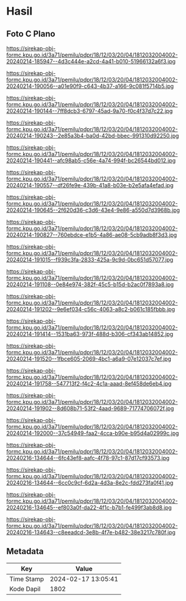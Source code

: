 # Hasil

## Foto C Plano

https://sirekap-obj-formc.kpu.go.id/3a71/pemilu/pdpr/18/12/03/20/04/1812032004002-20240214-185947--4d3c444e-a2cd-4a41-b010-51966132a6f3.jpg

https://sirekap-obj-formc.kpu.go.id/3a71/pemilu/pdpr/18/12/03/20/04/1812032004002-20240214-190056--a01e90f9-c643-4b37-a166-9c081f5714b5.jpg

https://sirekap-obj-formc.kpu.go.id/3a71/pemilu/pdpr/18/12/03/20/04/1812032004002-20240214-190144--7ff8dcb3-6797-45ad-9a70-f0c4f37d7c22.jpg

https://sirekap-obj-formc.kpu.go.id/3a71/pemilu/pdpr/18/12/03/20/04/1812032004002-20240214-190243--2e85a3b4-ba0d-42bd-bbec-991310d92250.jpg

https://sirekap-obj-formc.kpu.go.id/3a71/pemilu/pdpr/18/12/03/20/04/1812032004002-20240214-190441--afc98ab5-c56e-4a74-994f-bc26544bd012.jpg

https://sirekap-obj-formc.kpu.go.id/3a71/pemilu/pdpr/18/12/03/20/04/1812032004002-20240214-190557--df26fe9e-439b-41a8-b03e-b2e5afa4efad.jpg

https://sirekap-obj-formc.kpu.go.id/3a71/pemilu/pdpr/18/12/03/20/04/1812032004002-20240214-190645--2f620d36-c3d6-43e4-9e86-a550d7d3968b.jpg

https://sirekap-obj-formc.kpu.go.id/3a71/pemilu/pdpr/18/12/03/20/04/1812032004002-20240214-190827--760ebdce-e1b5-4a86-ae08-5cb9adb8f3d3.jpg

https://sirekap-obj-formc.kpu.go.id/3a71/pemilu/pdpr/18/12/03/20/04/1812032004002-20240214-191015--f939c3fa-2833-425a-9c9d-0bc651d57077.jpg

https://sirekap-obj-formc.kpu.go.id/3a71/pemilu/pdpr/18/12/03/20/04/1812032004002-20240214-191108--0e84e974-382f-45c5-b15d-b2ac0f7893a8.jpg

https://sirekap-obj-formc.kpu.go.id/3a71/pemilu/pdpr/18/12/03/20/04/1812032004002-20240214-191202--9e6ef034-c56c-4063-a8c2-b061c185fbbb.jpg

https://sirekap-obj-formc.kpu.go.id/3a71/pemilu/pdpr/18/12/03/20/04/1812032004002-20240214-191414--1531ba63-973f-488d-b306-cf343ab14852.jpg

https://sirekap-obj-formc.kpu.go.id/3a71/pemilu/pdpr/18/12/03/20/04/1812032004002-20240214-191520--1fbce605-2069-4bc1-a6a9-07e12037c7ef.jpg

https://sirekap-obj-formc.kpu.go.id/3a71/pemilu/pdpr/18/12/03/20/04/1812032004002-20240214-191758--547713f2-f4c2-4c1a-aaad-8ef458de6eb4.jpg

https://sirekap-obj-formc.kpu.go.id/3a71/pemilu/pdpr/18/12/03/20/04/1812032004002-20240214-191902--8d608b71-53f2-4aad-9689-71774706072f.jpg

https://sirekap-obj-formc.kpu.go.id/3a71/pemilu/pdpr/18/12/03/20/04/1812032004002-20240214-192000--37c54949-faa2-4cca-b90e-b95d4a02999c.jpg

https://sirekap-obj-formc.kpu.go.id/3a71/pemilu/pdpr/18/12/03/20/04/1812032004002-20240216-134644--6fc43ef8-aafc-4f78-97c1-87d17cf93573.jpg

https://sirekap-obj-formc.kpu.go.id/3a71/pemilu/pdpr/18/12/03/20/04/1812032004002-20240216-134644--6cc0c9cf-6d2a-4d3a-8e2c-fdd273fa0f41.jpg

https://sirekap-obj-formc.kpu.go.id/3a71/pemilu/pdpr/18/12/03/20/04/1812032004002-20240216-134645--ef803a0f-da22-4f1c-b7b1-fe499f3ab8d8.jpg

https://sirekap-obj-formc.kpu.go.id/3a71/pemilu/pdpr/18/12/03/20/04/1812032004002-20240216-134643--c8eeadcd-3e8b-4f7e-b482-38e3217c780f.jpg


## Metadata

| Key        | Value               |
| ---------- | ------------------- |
| Time Stamp | 2024-02-17 13:05:41 |
| Kode Dapil | 1802                |




